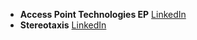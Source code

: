 - __Access Point Technologies EP__ [LinkedIn](https://www.linkedin.com/mwlite/company/access-point-technologies-ep)  
- __Stereotaxis__ [LinkedIn](https://www.linkedin.com/mwlite/company/stereotaxis)  
